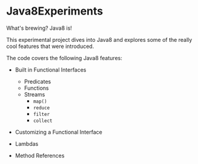 # Java8Experiments
What's brewing? Java8 is!

This experimental project dives into Java8 and explores some of the really cool features that were introduced.

The code covers the following Java8 features:
* Built in Functional Interfaces
  - Predicates
  - Functions
  - Streams
    * `map()`
    * `reduce`
    * `filter`
    * `collect`

* Customizing a Functional Interface
* Lambdas
* Method References
